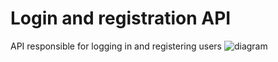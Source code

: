 # Login and registration API
 API responsible for logging in and registering users
![diagram](https://drive.google.com/file/d/1SMd0GZNCxdCJ5ytwxV24KoSeT93oS7i4/view?usp=sharing)